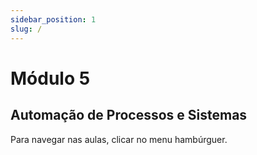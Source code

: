 ```yaml
---
sidebar_position: 1
slug: /
---
```


# Módulo 5
## Automação de Processos e Sistemas
Para navegar nas aulas, clicar no menu hambúrguer.